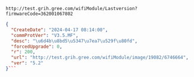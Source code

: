 `http://test.grih.gree.com/wifiModule/Lastversion?firmwareCode=362001067802`

```json
{
  "CreateDate": "2024-04-17 08:14:00",
  "commProtVer": "V3.5.MF",
  "desc": "\u6d4b\u8bd5\u5347\u7ea7\u529f\u80fd",
  "forcedUpgrade": 0,
  "r": 200,
  "url": "http://test.grih.gree.com/wifiModule/image/19082/6746664",
  "ver": "5.2"
}```